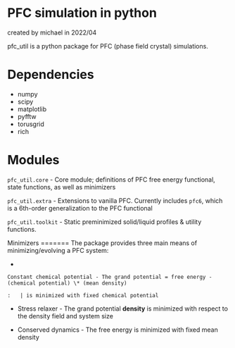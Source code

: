 # PFC simulation in python

created by michael in 2022/04

pfc_util is a python package for PFC (phase field crystal) simulations.

# Dependencies

-   numpy
-   scipy
-   matplotlib
-   pyfftw
-   torusgrid
-   rich

# Modules

`pfc_util.core` - Core module; definitions of PFC free energy
functional, state functions, as well as minimizers

`pfc_util.extra` - Extensions to vanilla PFC. Currently includes `pfc6`,
which is a 6th-order generalization to the PFC functional

`pfc_util.toolkit` - Static preminimized solid/liquid profiles & utility
functions.

Minimizers ======= The package provides three main means of
minimizing/evolving a PFC system:

-   

    Constant chemical potential - The grand potential = free energy - (chemical potential) \* (mean density)

    :   | is minimized with fixed chemical potential

-   Stress relaxer - The grand potential **density** is minimized with
    respect to the density field and system size

-   Conserved dynamics - The free energy is minimized with fixed mean
    density
